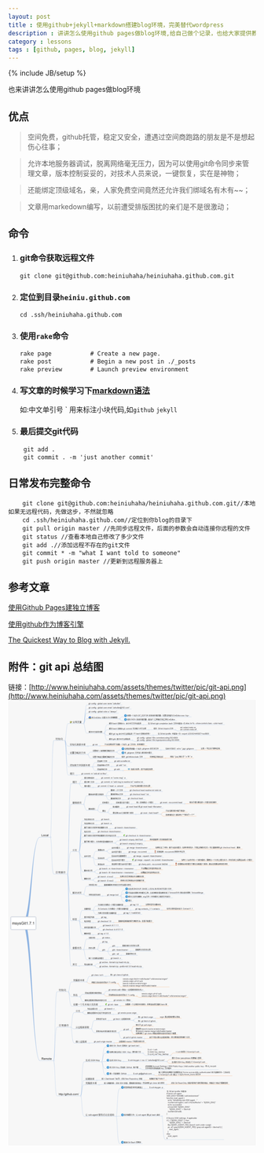 ```yaml
---
layout: post
title : 使用github+jekyll+markdown搭建blog环境，完美替代wordpress
description : 讲讲怎么使用github pages做blog环境,给自己做个记录，也给大家提供教程，分享交流
category : lessons
tags : [github, pages, blog, jekyll]
---
```

{% include JB/setup %}

也来讲讲怎么使用github pages做blog环境

## 优点 ##

>空间免费，github托管，稳定又安全，遭遇过空间商跑路的朋友是不是想起伤心往事；

>允许本地服务器调试，脱离网络毫无压力，因为可以使用git命令同步来管理文章，版本控制妥妥的，对技术人员来说，一键恢复，实在是神物；

>还能绑定顶级域名，亲，人家免费空间竟然还允许我们绑域名有木有~~；

>文章用markedown编写，以前遭受排版困扰的亲们是不是很激动；

## 命令 ##

1.  ### git命令获取远程文件 ###

		git clone git@github.com:heiniuhaha/heiniuhaha.github.com.git
	
2.  ### 定位到目录`heiniu.github.com` ###

		cd .ssh/heiniuhaha.github.com
		
3.  ### 使用`rake`命令 ###

		rake page           # Create a new page.
		rake post           # Begin a new post in ./_posts
		rake preview        # Launch preview environment
	
4. ### 写文章的时候学习下[markdown语法](https://github.com/othree/markdown-syntax-zhtw/blob/master/basics.md) ###
	 如:中文单引号 &#96; 用来标注小块代码,如`github` `jekyll`
	 
5. ### 最后提交git代码 ###
		git add .
		git commit . -m 'just another commit'
		
## 日常发布完整命令 ##
		git clone git@github.com:heiniuhaha/heiniuhaha.github.com.git//本地如果无远程代码，先做这步，不然就忽略
		cd .ssh/heiniuhaha.github.com//定位到你blog的目录下
		git pull origin master //先同步远程文件，后面的参数会自动连接你远程的文件
		git status //查看本地自己修改了多少文件
		git add .//添加远程不存在的git文件
		git commit * -m "what I want told to someone"
		git push origin master //更新到远程服务器上
		
## 参考文章 ##

[使用Github Pages建独立博客](http://beiyuu.com/github-pages/)

[使用github作为博客引擎](http://blog.leezhong.com/tech/2010/08/25/make-github-as-blog-engine.html)

[The Quickest Way to Blog with Jekyll.](http://jekyllbootstrap.com/)


## 附件：git api 总结图 ##
链接：[http://www.heiniuhaha.com/assets/themes/twitter/pic/git-api.png](http://www.heiniuhaha.com/assets/themes/twitter/pic/git-api.png)
![git api 总结图](/assets/themes/twitter/pic/git-api.png)
